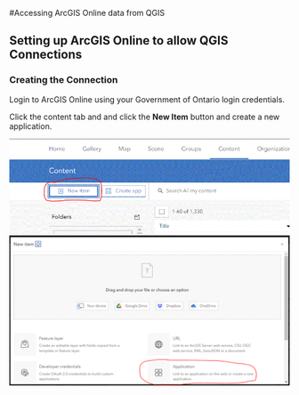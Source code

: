 #Accessing ArcGIS Online data from QGIS

## Setting up ArcGIS Online to allow QGIS Connections

### Creating the Connection

Login to ArcGIS Online using your Government of Ontario login credentials. 

Click the content tab and and click the **New Item** button and create a new application.

![Image of the New Item link on AGOL](images/newItem.GIF)
![Create application in AGOL](images/createApplication.PNG)

